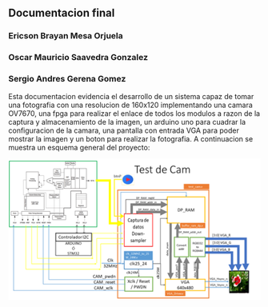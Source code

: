 ## Documentacion final
### Ericson Brayan Mesa Orjuela

### Oscar Mauricio Saavedra Gonzalez

### Sergio Andres Gerena Gomez

Esta documentacion evidencia el desarrollo de un sistema capaz de tomar una fotografia con una resolucion de 160x120 implementando una camara OV7670, una fpga para realizar el enlace de todos los modulos a razon de la captura y almacenamiento de la imagen, un arduino uno para cuadrar la configuracion de la camara, una pantalla con entrada VGA para poder mostrar la imagen y un boton para realizar la fotografia. A continuacion se muestra un esquema general del proyecto:

![lectura1](./figs/test_cam.png)

